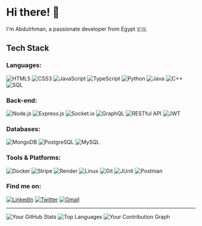 # Hi there! 👋

I'm Abdulrhman, a passionate developer from Egypt 🇪🇬.

## Tech Stack

### Languages:
![HTML5](https://img.shields.io/badge/HTML5-E34F26?style=for-the-badge&logo=html5&logoColor=white)
![CSS3](https://img.shields.io/badge/CSS3-1572B6?style=for-the-badge&logo=css3&logoColor=white)
![JavaScript](https://img.shields.io/badge/JavaScript-F7DF1E?style=for-the-badge&logo=javascript&logoColor=black)
![TypeScript](https://img.shields.io/badge/TypeScript-007ACC?style=for-the-badge&logo=typescript&logoColor=white)
![Python](https://img.shields.io/badge/Python-3776AB?style=for-the-badge&logo=python&logoColor=white)
![Java](https://img.shields.io/badge/Java-007396?style=for-the-badge&logo=java&logoColor=white)
![C++](https://img.shields.io/badge/C++-00599C?style=for-the-badge&logo=cplusplus&logoColor=white)
![SQL](https://img.shields.io/badge/SQL-336791?style=for-the-badge&logo=postgresql&logoColor=white)

### Back-end:
![Node.js](https://img.shields.io/badge/Node.js-339933?style=for-the-badge&logo=nodedotjs&logoColor=white)
![Express.js](https://img.shields.io/badge/Express.js-000000?style=for-the-badge&logo=express&logoColor=white)
![Socket.io](https://img.shields.io/badge/Socket.IO-010101?style=for-the-badge&logo=socket.io&logoColor=white)
![GraphQL](https://img.shields.io/badge/GraphQL-E10098?style=for-the-badge&logo=graphql&logoColor=white)
![RESTful API](https://img.shields.io/badge/REST-02569B?style=for-the-badge&logo=restful&logoColor=white)
![JWT](https://img.shields.io/badge/JWT-000000?style=for-the-badge&logo=JSONWebTokens&logoColor=white)

### Databases:
![MongoDB](https://img.shields.io/badge/MongoDB-47A248?style=for-the-badge&logo=mongodb&logoColor=white)
![PostgreSQL](https://img.shields.io/badge/PostgreSQL-336791?style=for-the-badge&logo=postgresql&logoColor=white)
![MySQL](https://img.shields.io/badge/MySQL-4479A1?style=for-the-badge&logo=mysql&logoColor=white)

### Tools & Platforms:
![Docker](https://img.shields.io/badge/Docker-2496ED?style=for-the-badge&logo=docker&logoColor=white)
![Stripe](https://img.shields.io/badge/Stripe-008CDD?style=for-the-badge&logo=stripe&logoColor=white)
![Render](https://img.shields.io/badge/Render-46E3B7?style=for-the-badge&logo=render&logoColor=white)
![Linux](https://img.shields.io/badge/Linux-FCC624?style=for-the-badge&logo=linux&logoColor=black)
![Git](https://img.shields.io/badge/Git-F05032?style=for-the-badge&logo=git&logoColor=white)
![JUnit](https://img.shields.io/badge/JUnit-25A162?style=for-the-badge&logo=junit5&logoColor=white)
![Postman](https://img.shields.io/badge/Postman-FF6C37?style=for-the-badge&logo=postman&logoColor=white)

### Find me on:
[![LinkedIn](https://img.shields.io/badge/LinkedIn-0077B5?style=plastic&logo=linkedin&logoColor=white)](https://www.linkedin.com/in/shredam/)
[![Twitter](https://img.shields.io/badge/Twitter-1DA1F2?style=plastic&logo=twitter&logoColor=white)](https://x.com/shredam1)
[![Gmail](https://img.shields.io/badge/Gmail-D14836?style=plastic&logo=gmail&logoColor=white)](https://mail.google.com/mail/?view=cm&fs=1&to=abdosheredam@gmail.com)

---

![Your GitHub Stats](https://github-readme-stats.vercel.app/api?username=shredam&show_icons=true&theme=radical)
![Top Languages](https://github-readme-stats.vercel.app/api/top-langs/?username=shredam&layout=compact&theme=radical)
![Your Contribution Graph](https://github-profile-summary-cards.vercel.app/api/cards/profile-details?username=shredam&theme=dracula)

